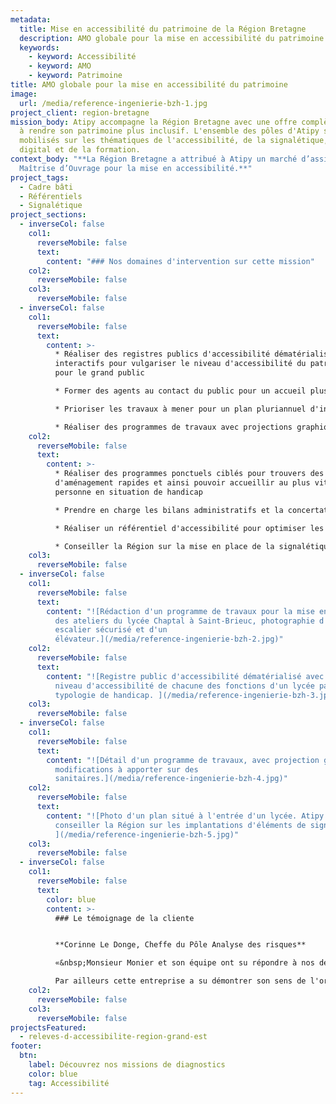 ```yaml
---
metadata:
  title: Mise en accessibilité du patrimoine de la Région Bretagne
  description: AMO globale pour la mise en accessibilité du patrimoine de la Région Bretagne
  keywords:
    - keyword: Accessibilité
    - keyword: AMO
    - keyword: Patrimoine
title: AMO globale pour la mise en accessibilité du patrimoine
image:
  url: /media/reference-ingenierie-bzh-1.jpg
project_client: region-bretagne
mission_body: Atipy accompagne la Région Bretagne avec une offre complète visant
  à rendre son patrimoine plus inclusif. L'ensemble des pôles d'Atipy sont ainsi
  mobilisés sur les thématiques de l'accessibilité, de la signalétique, du
  digital et de la formation.
context_body: "**La Région Bretagne a attribué à Atipy un marché d’assistance à
  Maîtrise d’Ouvrage pour la mise en accessibilité.**"
project_tags:
  - Cadre bâti
  - Référentiels
  - Signalétique
project_sections:
  - inverseCol: false
    col1:
      reverseMobile: false
      text:
        content: "### Nos domaines d'intervention sur cette mission"
    col2:
      reverseMobile: false
    col3:
      reverseMobile: false
  - inverseCol: false
    col1:
      reverseMobile: false
      text:
        content: >-
          * Réaliser des registres publics d'accessibilité dématérialisés et
          interactifs pour vulgariser le niveau d'accessibilité du patrimoine
          pour le grand public

          * Former des agents au contact du public pour un accueil plus inclusif

          * Prioriser les travaux à mener pour un plan pluriannuel d'investissement raisonné et utile

          * Réaliser des programmes de travaux avec projections graphiques et corrélés aux besoins des établissements et aux projets d'aménagements en cours
    col2:
      reverseMobile: false
      text:
        content: >-
          * Réaliser des programmes ponctuels ciblés pour trouvers des solutions
          d'aménagement rapides et ainsi pouvoir accueillir au plus vite une
          personne en situation de handicap

          * Prendre en charge les bilans administratifs et la concertation avec les autorités compétentes. 

          * Réaliser un référentiel d'accessibilité pour optimiser les travaux

          * Conseiller la Région sur la mise en place de la signalétique
    col3:
      reverseMobile: false
  - inverseCol: false
    col1:
      reverseMobile: false
      text:
        content: "![Rédaction d'un programme de travaux pour la mise en accessibilité
          des ateliers du lycée Chaptal à Saint-Brieuc, photographie d'un
          escalier sécurisé et d'un
          élévateur.](/media/reference-ingenierie-bzh-2.jpg)"
    col2:
      reverseMobile: false
      text:
        content: "![Registre public d'accessibilité dématérialisé avec visualisation du
          niveau d'accessibilité de chacune des fonctions d'un lycée par
          typologie de handicap. ](/media/reference-ingenierie-bzh-3.jpg)"
    col3:
      reverseMobile: false
  - inverseCol: false
    col1:
      reverseMobile: false
      text:
        content: "![Détail d'un programme de travaux, avec projection graphique des
          modifications à apporter sur des
          sanitaires.](/media/reference-ingenierie-bzh-4.jpg)"
    col2:
      reverseMobile: false
      text:
        content: "![Photo d'un plan situé à l'entrée d'un lycée. Atipy intervient pour
          conseiller la Région sur les implantations d'éléments de signalétique.
          ](/media/reference-ingenierie-bzh-5.jpg)"
    col3:
      reverseMobile: false
  - inverseCol: false
    col1:
      reverseMobile: false
      text:
        color: blue
        content: >-
          ### Le témoignage de la cliente


          **Corinne Le Donge, Cheffe du Pôle Analyse des risques**

          «&nbsp;Monsieur Monier et son équipe ont su répondre à nos demandes, y compris dans l’urgence, nous apporter de précieux conseils pour optimiser au mieux les travaux de mise en accessibilité du bâti. 

          Par ailleurs cette entreprise a su démontrer son sens de l'organisation, sa réactivité et produit des livrables correspondant à nos exigences, tant en qualité qu’en délais&nbsp;».
    col2:
      reverseMobile: false
    col3:
      reverseMobile: false
projectsFeatured:
  - releves-d-accessibilite-region-grand-est
footer:
  btn:
    label: Découvrez nos missions de diagnostics
    color: blue
    tag: Accessibilité
---
```

